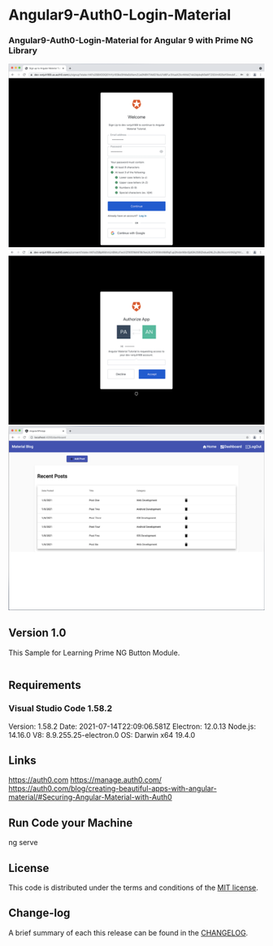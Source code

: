 # Angular9-Auth0-Login-Material

### Angular9-Auth0-Login-Material for Angular 9 with Prime NG Library

![](https://github.com/pawankv89/Angular9-Auth0-Login-Material/blob/main/images/screen_1.png)
![](https://github.com/pawankv89/Angular9-Auth0-Login-Material/blob/main/images/screen_2.png)
![](https://github.com/pawankv89/Angular9-Auth0-Login-Material/blob/main/images/screen_3.png)

## Version 1.0
This Sample for Learning Prime NG Button Module.

```xml
```

## Requirements

### Visual Studio Code 1.58.2

Version: 1.58.2
Date: 2021-07-14T22:09:06.581Z
Electron: 12.0.13
Node.js: 14.16.0
V8: 8.9.255.25-electron.0
OS: Darwin x64 19.4.0

## Links

https://auth0.com
https://manage.auth0.com/
https://auth0.com/blog/creating-beautiful-apps-with-angular-material/#Securing-Angular-Material-with-Auth0

## Run Code your Machine

ng serve

## License

This code is distributed under the terms and conditions of the [MIT license](LICENSE).

## Change-log

A brief summary of each this release can be found in the [CHANGELOG](CHANGELOG.mdown). 
